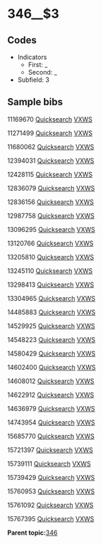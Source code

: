 # 346\_\_$3

## Codes

-   Indicators
    -   First: \_
    -   Second: \_
-   Subfield: 3

## Sample bibs

11169670 [Quicksearch](https://search.library.yale.edu/catalog/11169670) [VXWS](http://prodorbis.library.yale.edu:7014/vxws/GetHoldingsService?bibId=11169670)

11271499 [Quicksearch](https://search.library.yale.edu/catalog/11271499) [VXWS](http://prodorbis.library.yale.edu:7014/vxws/GetHoldingsService?bibId=11271499)

11680062 [Quicksearch](https://search.library.yale.edu/catalog/11680062) [VXWS](http://prodorbis.library.yale.edu:7014/vxws/GetHoldingsService?bibId=11680062)

12394031 [Quicksearch](https://search.library.yale.edu/catalog/12394031) [VXWS](http://prodorbis.library.yale.edu:7014/vxws/GetHoldingsService?bibId=12394031)

12428115 [Quicksearch](https://search.library.yale.edu/catalog/12428115) [VXWS](http://prodorbis.library.yale.edu:7014/vxws/GetHoldingsService?bibId=12428115)

12836079 [Quicksearch](https://search.library.yale.edu/catalog/12836079) [VXWS](http://prodorbis.library.yale.edu:7014/vxws/GetHoldingsService?bibId=12836079)

12836156 [Quicksearch](https://search.library.yale.edu/catalog/12836156) [VXWS](http://prodorbis.library.yale.edu:7014/vxws/GetHoldingsService?bibId=12836156)

12987758 [Quicksearch](https://search.library.yale.edu/catalog/12987758) [VXWS](http://prodorbis.library.yale.edu:7014/vxws/GetHoldingsService?bibId=12987758)

13096295 [Quicksearch](https://search.library.yale.edu/catalog/13096295) [VXWS](http://prodorbis.library.yale.edu:7014/vxws/GetHoldingsService?bibId=13096295)

13120766 [Quicksearch](https://search.library.yale.edu/catalog/13120766) [VXWS](http://prodorbis.library.yale.edu:7014/vxws/GetHoldingsService?bibId=13120766)

13205810 [Quicksearch](https://search.library.yale.edu/catalog/13205810) [VXWS](http://prodorbis.library.yale.edu:7014/vxws/GetHoldingsService?bibId=13205810)

13245110 [Quicksearch](https://search.library.yale.edu/catalog/13245110) [VXWS](http://prodorbis.library.yale.edu:7014/vxws/GetHoldingsService?bibId=13245110)

13298413 [Quicksearch](https://search.library.yale.edu/catalog/13298413) [VXWS](http://prodorbis.library.yale.edu:7014/vxws/GetHoldingsService?bibId=13298413)

13304965 [Quicksearch](https://search.library.yale.edu/catalog/13304965) [VXWS](http://prodorbis.library.yale.edu:7014/vxws/GetHoldingsService?bibId=13304965)

14485883 [Quicksearch](https://search.library.yale.edu/catalog/14485883) [VXWS](http://prodorbis.library.yale.edu:7014/vxws/GetHoldingsService?bibId=14485883)

14529925 [Quicksearch](https://search.library.yale.edu/catalog/14529925) [VXWS](http://prodorbis.library.yale.edu:7014/vxws/GetHoldingsService?bibId=14529925)

14548223 [Quicksearch](https://search.library.yale.edu/catalog/14548223) [VXWS](http://prodorbis.library.yale.edu:7014/vxws/GetHoldingsService?bibId=14548223)

14580429 [Quicksearch](https://search.library.yale.edu/catalog/14580429) [VXWS](http://prodorbis.library.yale.edu:7014/vxws/GetHoldingsService?bibId=14580429)

14602400 [Quicksearch](https://search.library.yale.edu/catalog/14602400) [VXWS](http://prodorbis.library.yale.edu:7014/vxws/GetHoldingsService?bibId=14602400)

14608012 [Quicksearch](https://search.library.yale.edu/catalog/14608012) [VXWS](http://prodorbis.library.yale.edu:7014/vxws/GetHoldingsService?bibId=14608012)

14622912 [Quicksearch](https://search.library.yale.edu/catalog/14622912) [VXWS](http://prodorbis.library.yale.edu:7014/vxws/GetHoldingsService?bibId=14622912)

14636979 [Quicksearch](https://search.library.yale.edu/catalog/14636979) [VXWS](http://prodorbis.library.yale.edu:7014/vxws/GetHoldingsService?bibId=14636979)

14743954 [Quicksearch](https://search.library.yale.edu/catalog/14743954) [VXWS](http://prodorbis.library.yale.edu:7014/vxws/GetHoldingsService?bibId=14743954)

15685770 [Quicksearch](https://search.library.yale.edu/catalog/15685770) [VXWS](http://prodorbis.library.yale.edu:7014/vxws/GetHoldingsService?bibId=15685770)

15721397 [Quicksearch](https://search.library.yale.edu/catalog/15721397) [VXWS](http://prodorbis.library.yale.edu:7014/vxws/GetHoldingsService?bibId=15721397)

15739111 [Quicksearch](https://search.library.yale.edu/catalog/15739111) [VXWS](http://prodorbis.library.yale.edu:7014/vxws/GetHoldingsService?bibId=15739111)

15739429 [Quicksearch](https://search.library.yale.edu/catalog/15739429) [VXWS](http://prodorbis.library.yale.edu:7014/vxws/GetHoldingsService?bibId=15739429)

15760953 [Quicksearch](https://search.library.yale.edu/catalog/15760953) [VXWS](http://prodorbis.library.yale.edu:7014/vxws/GetHoldingsService?bibId=15760953)

15761092 [Quicksearch](https://search.library.yale.edu/catalog/15761092) [VXWS](http://prodorbis.library.yale.edu:7014/vxws/GetHoldingsService?bibId=15761092)

15767395 [Quicksearch](https://search.library.yale.edu/catalog/15767395) [VXWS](http://prodorbis.library.yale.edu:7014/vxws/GetHoldingsService?bibId=15767395)

**Parent topic:**[346](../../tags/346/346.md)

